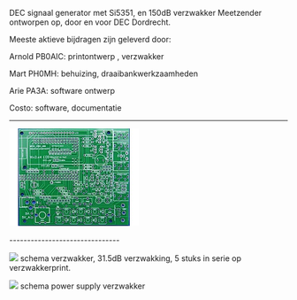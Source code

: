 DEC signaal generator met Si5351, en 150dB verzwakker
Meetzender ontworpen op, door en voor DEC Dordrecht.

Meeste aktieve bijdragen zijn geleverd door:

Arnold PB0AIC:  printontwerp , verzwakker

Mart PH0MH: behuizing, draaibankwerkzaamheden

Arie PA3A: software ontwerp

Costo: software, documentatie


---------------------
<p><a target="_blank" rel="noopener noreferrer" href="https://github.com/costonisp/CW-keyer-K3NG-K5BCQ/blob/master/images/pcb_layout.jpg"><img src="https://github.com/costonisp/CW-keyer-K3NG-K5BCQ/blob/master/images/pcb-thumbnail.jpeg" alt="K5BCQ - PCB" style="max-width:100%;"></a></p>   
<p></p> 
-------------------------------
<p><a target="_blank" rel="noopener noreferrer" href="https://github.com/costonisp/Meetzender/blob/master/images/Attenuator.jpg"><img src="https://github.com/costonisp/Meetzender/blob/master/images/AttenuatorTN.jpg" style="max-width:100%;"></a>
schema verzwakker, 31.5dB verzwakking, 5 stuks in serie op verzwakkerprint.</p>

<p><a target="_blank" rel="noopener noreferrer" href="https://github.com/costonisp/Meetzender/blob/master/images/AttenuatorPower.jpg"><img src="https://github.com/costonisp/Meetzender/blob/master/images/AttenuatorPowerTN.jpg style="max-width:100%;""></a>
schema power supply verzwakker</p> 
